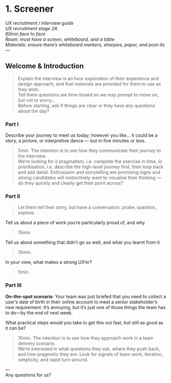 # 1. Screener  
  
_UX recruitment / interview guide_  
_UX recruitment stage 2A_  
_60min face to face_  
_Room: must have a screen, whiteboard, and a table_  
_Materials: ensure there’s whiteboard markers, sharpies, paper, and post-its_  
—  
  
  
## Welcome & Introduction  
> Explain the interview is an hour exploration of their experience and design approach, and that materials are provided for them to use as they wish.  
Tell them questions are time-boxed so we may prompt to move on, but not to worry…  
Before starting, ask if things are clear or they have any questions about the day?


### Part I  
  
Describe your journey to meet us today; however you like… it could be a story, a picture, or interpretive dance — but in five minutes or less.  
> 5min. The intention is to see how they communicate their journey to the interview.  
We’re looking for i) pragmatism, i.e. complete the exercise in time, ii) prioritisation, i.e. describe the high-level journey first, then loop back and add detail. Enthusiasm and storytelling are promising signs and strong candidates will instinctively want to visualise their thinking — do they quickly and clearly get their point across?
  
  
### Part II
> Let them tell their story, but have a conversation: probe, question, explore.  
  
Tell us about a piece of work you’re particularly proud of, and why  
> 15min.  
  
Tell us about something that didn’t go so well, and what you learnt from it  
> 15min.  
  
In your view, what makes a strong UX’er?  
> 5min.  
  
  
### Part III  
  
**On-the-spot scenario**: Your team was just briefed that you need to collect a user’s date of birth in their online account to meet a senior stakeholder’s new requirement. It’s annoying, but it’s just one of those things the team has to do—by the end of next week.  
  
What practical steps would you take to get this out fast, but still as good as it can be?  
> 10min. The intention is to see how they approach work in a team delivery scenario.  
We’re interested in what questions they ask, where they push back, and how pragmatic they are. Look for signals of team work, iteration, simplicity, and rapid turn-around.  
  
  
—  
Any questions for us?  
